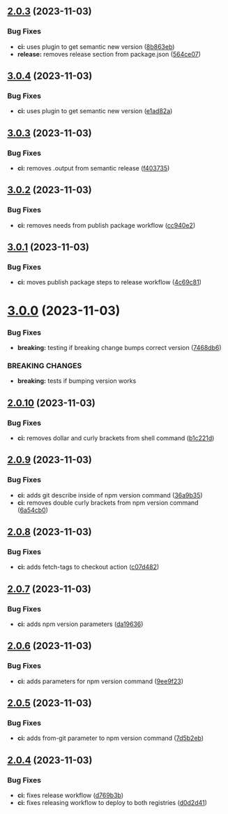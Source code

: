 ## [2.0.3](https://github.com/blastorg/srcds-log-parser/compare/v2.0.2...v2.0.3) (2023-11-03)


### Bug Fixes

* **ci:** uses plugin to get semantic new version ([8b863eb](https://github.com/blastorg/srcds-log-parser/commit/8b863eb90b721c28b0df0a84b01f4be7a614b0aa))
* **release:** removes release section from package.json ([564ce07](https://github.com/blastorg/srcds-log-parser/commit/564ce07e96d88770a515b351340975fe84c5856c))

## [3.0.4](https://github.com/blastorg/srcds-log-parser/compare/v3.0.3...v3.0.4) (2023-11-03)


### Bug Fixes

* **ci:** uses plugin to get semantic new version ([e1ad82a](https://github.com/blastorg/srcds-log-parser/commit/e1ad82a67dbeb8ee8cd9d30493a235e8871d4a7d))

## [3.0.3](https://github.com/blastorg/srcds-log-parser/compare/v3.0.2...v3.0.3) (2023-11-03)


### Bug Fixes

* **ci:** removes .output from semantic release ([f403735](https://github.com/blastorg/srcds-log-parser/commit/f4037351ef259afd5c76e199e9897798a08130dd))

## [3.0.2](https://github.com/blastorg/srcds-log-parser/compare/v3.0.1...v3.0.2) (2023-11-03)


### Bug Fixes

* **ci:** removes needs from publish package workflow ([cc940e2](https://github.com/blastorg/srcds-log-parser/commit/cc940e22354f3589e16a19a4f64a76c90fa9eb75))

## [3.0.1](https://github.com/blastorg/srcds-log-parser/compare/v3.0.0...v3.0.1) (2023-11-03)


### Bug Fixes

* **ci:** moves publish package steps to release workflow ([4c69c81](https://github.com/blastorg/srcds-log-parser/commit/4c69c81d72b5ab456ed63362676d983f4f09d1d9))

# [3.0.0](https://github.com/blastorg/srcds-log-parser/compare/v2.0.10...v3.0.0) (2023-11-03)


### Bug Fixes

* **breaking:** testing if breaking change bumps correct version ([7468db6](https://github.com/blastorg/srcds-log-parser/commit/7468db6cf10e969f272d4807152b6a7507cbcbec))


### BREAKING CHANGES

* **breaking:** tests if bumping version works

## [2.0.10](https://github.com/blastorg/srcds-log-parser/compare/v2.0.9...v2.0.10) (2023-11-03)


### Bug Fixes

* **ci:** removes dollar and curly brackets from shell command ([b1c221d](https://github.com/blastorg/srcds-log-parser/commit/b1c221d7a914ed7fd0b762b1de2209d0dcc08834))

## [2.0.9](https://github.com/blastorg/srcds-log-parser/compare/v2.0.8...v2.0.9) (2023-11-03)


### Bug Fixes

* **ci:** adds git describe inside of npm version command ([36a9b35](https://github.com/blastorg/srcds-log-parser/commit/36a9b35ffd3783585697db84cf13730fab4fbcf3))
* **ci:** removes double curly brackets from npm version command ([6a54cb0](https://github.com/blastorg/srcds-log-parser/commit/6a54cb0bc289dad1c1924edc07629fe54339bbb5))

## [2.0.8](https://github.com/blastorg/srcds-log-parser/compare/v2.0.7...v2.0.8) (2023-11-03)


### Bug Fixes

* **ci:** adds fetch-tags to checkout action ([c07d482](https://github.com/blastorg/srcds-log-parser/commit/c07d482c9e329ebebeafb50dee80d7e08007c3e8))

## [2.0.7](https://github.com/blastorg/srcds-log-parser/compare/v2.0.6...v2.0.7) (2023-11-03)


### Bug Fixes

* **ci:** adds npm version parameters ([da19636](https://github.com/blastorg/srcds-log-parser/commit/da19636a126f743cac26403dfc707e7eba085058))

## [2.0.6](https://github.com/blastorg/srcds-log-parser/compare/v2.0.5...v2.0.6) (2023-11-03)


### Bug Fixes

* **ci:** adds parameters for npm version command ([9ee9f23](https://github.com/blastorg/srcds-log-parser/commit/9ee9f23d1d01c2cb9352310d34103c912b7aaeb0))

## [2.0.5](https://github.com/blastorg/srcds-log-parser/compare/v2.0.4...v2.0.5) (2023-11-03)


### Bug Fixes

* **ci:** adds from-git parameter to npm version command ([7d5b2eb](https://github.com/blastorg/srcds-log-parser/commit/7d5b2ebf46654523d28d2796e26ff3c176960d43))

## [2.0.4](https://github.com/blastorg/srcds-log-parser/compare/v2.0.3...v2.0.4) (2023-11-03)


### Bug Fixes

* **ci:** fixes release workflow ([d769b3b](https://github.com/blastorg/srcds-log-parser/commit/d769b3b20ffd90684a4ea595fc93271ad6270ba8))
* **ci:** fixes releasing workflow to deploy to both registries ([d0d2d41](https://github.com/blastorg/srcds-log-parser/commit/d0d2d41716a78baae344868c5de75d5018422a83))
